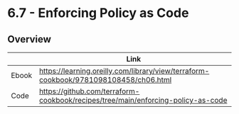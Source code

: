 # 6.7 - Enforcing Policy as Code

## Overview

|       | Link                                                                                 |
|-------|--------------------------------------------------------------------------------------|
| Ebook | https://learning.oreilly.com/library/view/terraform-cookbook/9781098108458/ch06.html |
| Code  | https://github.com/terraform-cookbook/recipes/tree/main/enforcing-policy-as-code                   |
